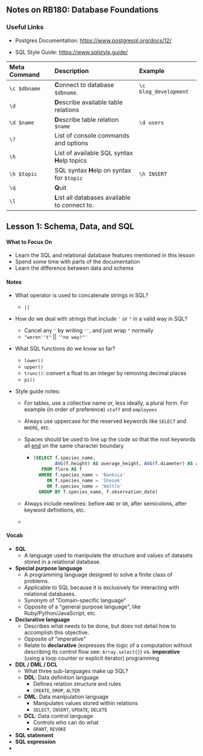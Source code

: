 ## Notes on RB180: Database Foundations

### Useful Links

* Postgres Documentation: https://www.postgresql.org/docs/12/

* SQL Style Guide: https://www.sqlstyle.guide/



| Meta Command | Description                                     | Example               |
| :----------- | :---------------------------------------------- | :-------------------- |
| `\c $dbname` | **C**onnect to database `$dbname`.              | `\c blog_development` |
| `\d`         | **D**escribe available table relations          |                       |
| `\d $name`   | **D**escribe table relation `$name`             | `\d users`            |
| `\?`         | List of console commands and options            |                       |
| `\h`         | List of available SQL syntax **H**elp topics    |                       |
| `\h $topic`  | SQL syntax **H**elp on syntax for `$topic`      | `\h INSERT`           |
| `\q`         | **Q**uit                                        |                       |
| `\l`         | **L**ist all databases available to connect to. |                       |



## Lesson 1: Schema, Data, and SQL

#### What to Focus On

* Learn the SQL and relational database features mentioned in this lesson
* Spend some time with parts of the documentation
* Learn the difference between data and schema



#### Notes

* What operator is used to concatenate strings in SQL?

  * `||`

* How do we deal with strings that include `'` or `"` in a valid way in SQL?

  * Cancel any `'` by writing `''`, and just wrap `"` normally
  * `"weren''t"` || `'"no way!"'`

* What SQL functions do we know so far?

  * `lower()`
  * `upper()`
  * `trunc()`: convert a float to an integer by removing decimal places
  * `pi()`

* Style guide notes:

  * For tables, use a collective name or, less ideally, a plural form. For example (in order of preference) `staff` and `employees`

  * Always use uppercase for the reserved keywords like `SELECT` and `WHERE`, etc.

  * Spaces should be used to line up the code so that the root keywords all <u>end</u> on the same character boundary

    * ```sql
      (SELECT f.species_name,
              AVG(f.height) AS average_height, AVG(f.diameter) AS average_diameter
         FROM flora AS f
        WHERE f.species_name = 'Banksia'
           OR f.species_name = 'Sheoak'
           OR f.species_name = 'Wattle'
        GROUP BY f.species_name, f.observation_date)
      ```

  * Always include newlines: before `AND` or `OR`, after semicolons, after keyword definitions, etc.

  * 

#### Vocab

* **SQL**
  * A language used to manipulate the structure and values of datasets stored in a relational database.
* **Special purpose language**
  * A programming language designed to solve a finite class of problems.
  * Applicable to SQL because it is exclusively for interacting with relational databases.
  * Synonym of "Domain-specific language"
  * Opposite of a "general purpose language", like Ruby/Python/JavaScript, etc.
* **Declarative language**
  * Describes what needs to be done, but does not detail how to accomplish this objective.
  * Opposite of "imperative"
  * Relate to **declarative** (expresses the logic of a computation without describing its control flow see: `Array.select{}`) vs. **imperative**  (using a loop counter or explicit iterator) programming
* **DDL / DML / DCL**
  * What three sub-languages make up SQL? 
  * **DDL**: Data definition language
    * Defines relation structure and rules
    * `CREATE`, `DROP`, `ALTER`
  * **DML**: Data manipulation language
    * Manipulates values stored within relations 
    * `SELECT`, `INSERT`, `UPDATE`, `DELETE`
  * **DCL**: Data control language
    * Controls who can do what
    * `GRANT`, `REVOKE`
* **SQL statement**
* **SQL expression**
* 